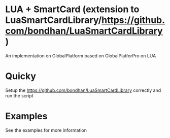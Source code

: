 # LUA + SmartCard (extension to LuaSmartCardLibrary/https://github.com/bondhan/LuaSmartCardLibrary)

An implementation on GlobalPlatform based on GlobalPlatforPro on LUA

# Quicky
Setup the https://github.com/bondhan/LuaSmartCardLibrary correctly and run the script

# Examples
See the examples for more information